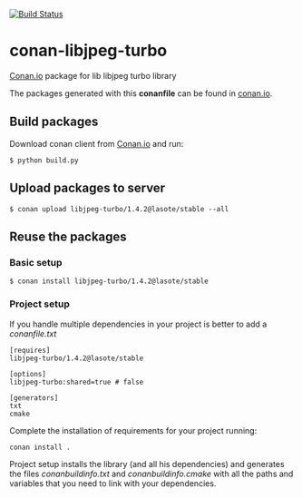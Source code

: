 [![Build Status](https://travis-ci.org/lasote/conan-libjpeg-turbo.svg)](https://travis-ci.org/lasote/conan-libjpeg-turbo)


# conan-libjpeg-turbo

[Conan.io](https://conan.io) package for lib libjpeg turbo library

The packages generated with this **conanfile** can be found in [conan.io](https://conan.io/source/libjpeg-turbo/1.4.2/lasote/stable).

## Build packages

Download conan client from [Conan.io](https://conan.io) and run:

    $ python build.py

## Upload packages to server

    $ conan upload libjpeg-turbo/1.4.2@lasote/stable --all
    
## Reuse the packages

### Basic setup

    $ conan install libjpeg-turbo/1.4.2@lasote/stable
    
### Project setup

If you handle multiple dependencies in your project is better to add a *conanfile.txt*
    
    [requires]
    libjpeg-turbo/1.4.2@lasote/stable

    [options]
    libjpeg-turbo:shared=true # false
    
    [generators]
    txt
    cmake

Complete the installation of requirements for your project running:</small></span>

    conan install . 

Project setup installs the library (and all his dependencies) and generates the files *conanbuildinfo.txt* and *conanbuildinfo.cmake* with all the paths and variables that you need to link with your dependencies.

